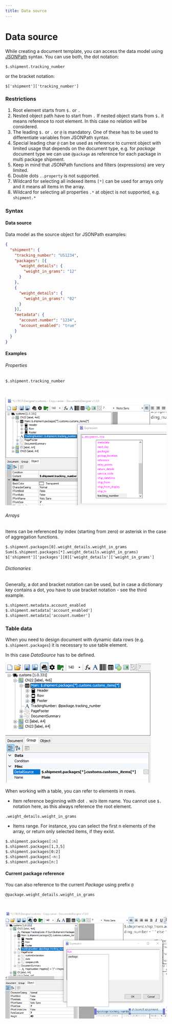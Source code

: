 ```yaml
---
title: Data source
---
```


# Data source

While creating a document template, you can access the data model using [JSONPath](https://goessner.net/articles/JsonPath/) syntax. You can use both, the dot notation:

```code
$.shipment.tracking_number
```
or the bracket notation:

```code
$['shipment']['tracking_number']
```
### Restrictions
1. Root element starts from `$.` or `.`
2. Nested object path have to start from `.` If nested object starts from `$.` it means reference to root element. In this case no relation will be considered.
3. The leading `$.` or `.` or `@` is mandatory. One of these has to be used to differentiate variables from JSONPath syntax. 
4. Special leading char `@` can be used as reference to current object with limited usage that depends on the document type, e.g. for *package* document type we can use `@package` as reference for each package in multi package shipment.
5. Keep in mind that JSONPath functions and filters (expressions) are very limited.
6. Double dots `..property` is not supported.
7. Wildcard for selecting all indexed items `[*]` can be used for arrays only and it means all items in the array.
8. Wildcard for selecting all properties `.*` at object is not supported, e.g. `shipment.*`

### Syntax

#### Data source
Data model as the source object for JSONPath examples:
```json
{
  "shipment": {
    "tracking_number": "US1234",
    "packages": [{
      "weight_details": {
        "weight_in_grams": "12"
      }
    },
    {
      "weight_details": {
        "weight_in_grams": "02"
      }
    }],
    "metadata": {
      "account.number": "1234",
      "account_enabled": "true"
    }
  }
}
```

#### Examples

###### Properties

```code
$.shipment.tracking_number
```
&nbsp;

![Shipment alias](./images/shipment-alias.png)

###### Arrays

Items can be referenced by index (starting from zero) or asterisk in the case of aggregation functions.  
```code
$.shipment.packages[0].weight_details.weight_in_grams
Sum($.shipment.packages[*].weight_details.weight_in_grams)
$['shipment']['packages'][0]['weight_details']['weight_in_grams']
```

###### Dictionaries

Generally, a dot and bracket notation can be used, but in case a dictionary key contains a dot, you have to use bracket notation - see the third example.
```code
$.shipment.metadata.account_enabled
$.shipment.metadata['account_enabled']
$.shipment.metadata['account.number']
```

### Table data

When you need to design document with dynamic data rows (e.g. `$.shipment.packages`) it is necessary to use table element.  

In this case *DataSource* has to be defined.  

![Table data](./images/table-data-source.png)<p>

When working with a table, you can refer to elements in rows.

* Item reference beginning with dot `.` w/o item name. You cannot use `$.` notation here, as this always reference the root element.

````code
.weight_details.weight_in_grams
````

* Items range. For instance, you can select the first n elements of the array, or return only selected items, if they exist.

````
$.shipment.packages[:n] 
$.shipment.packages[1,3,5] 
$.shipment.packages[0:2] 
$.shipment.packages[-n:]
$.shipment.packages[n:]
````

#### Current package reference

You can also reference to the current *Package* using prefix `@`

```code
@package.weight_details.weight_in_grams
```
&nbsp;

![Package alias](./images/package-alias.png)
